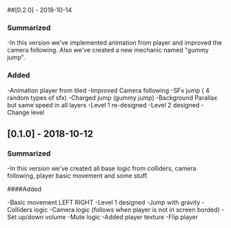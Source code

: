 ##[0.2.0] - 2018-10-14




### Summarized


-In this version we've implemented animation from player and improved the camera following. Also we've created a new mechanic named "gummy jump".

### Added

-Animation player from tiled
-Improved Camera following
-SFx jump ( 4 random types of sfx)
-Charged jump (gummy jump)
-Background Parallax but same speed in all layers
-Level 1 re-designed
-Level 2 designed
-Change level

## [0.1.0] - 2018-10-12

### Summarized




-In this version we've created all base logic from colliders, camera following, player basic movement and some stuff.

####Added

-Basic movement LEFT RIGHT
-Level 1 designed
-Jump with gravity
-Colliders logic
-Camera logic (follows when player is not in screen borded)
-Set up/down volume
-Mute logic
-Added player texture
-Flip player





